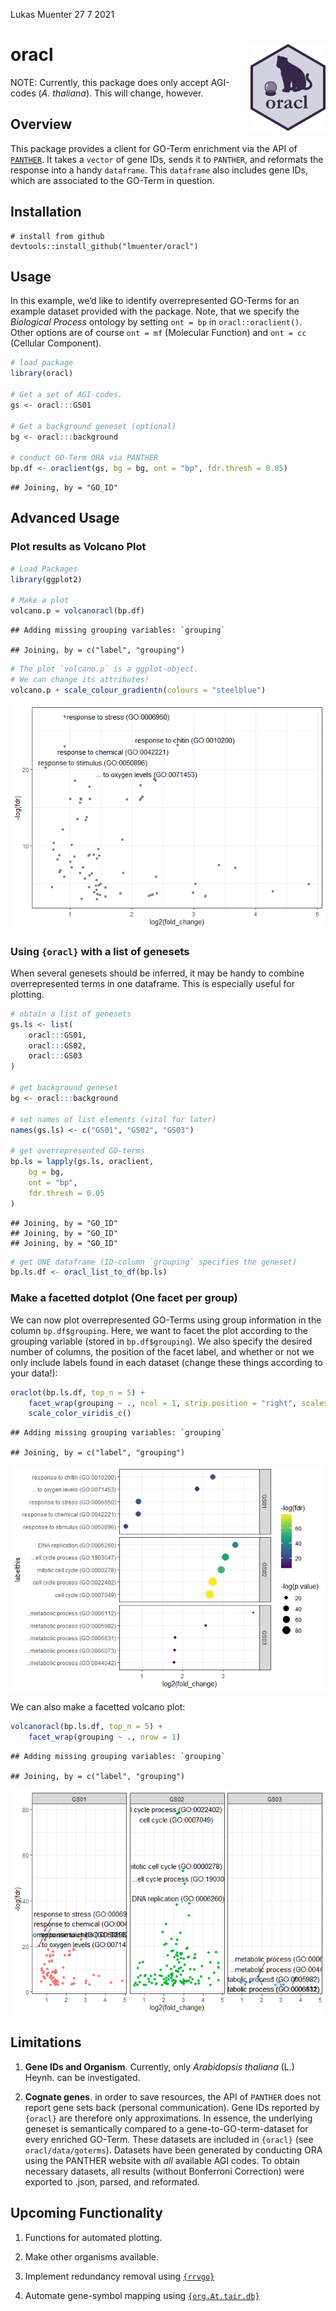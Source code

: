 Lukas Muenter
27 7 2021

# oracl <img src="etc/www/oracl_logo.png" align="right" width="120" />

NOTE: Currently, this package does only accept AGI-codes (*A.
thaliana*). This will change, however.

## Overview

This package provides a client for GO-Term enrichment via the API of
[`PANTHER`](http://pantherdb.org/). It takes a `vector` of gene IDs,
sends it to `PANTHER`, and reformats the response into a handy
`dataframe`. This `dataframe` also includes gene IDs, which are
associated to the GO-Term in question.

## Installation

    # install from github
    devtools::install_github("lmuenter/oracl")

## Usage

In this example, we’d like to identify overrepresented GO-Terms for an
example dataset provided with the package. Note, that we specify the
*Biological Process* ontology by setting `ont = bp` in
`oracl::oraclient()`. Other options are of course `ont = mf` (Molecular
Function) and `ont = cc` (Cellular Component).

``` r
# load package
library(oracl)

# Get a set of AGI-codes.
gs <- oracl:::GS01

# Get a background geneset (optional)
bg <- oracl:::background

# conduct GO-Term ORA via PANTHER
bp.df <- oraclient(gs, bg = bg, ont = "bp", fdr.thresh = 0.05)
```

    ## Joining, by = "GO_ID"

## Advanced Usage

### Plot results as Volcano Plot

``` r
# Load Packages
library(ggplot2)

# Make a plot
volcano.p = volcanoracl(bp.df)
```

    ## Adding missing grouping variables: `grouping`

    ## Joining, by = c("label", "grouping")

``` r
# The plot `volcano.p` is a ggplot-object.
# We can change its attributes!
volcano.p + scale_colour_gradientn(colours = "steelblue")
```

![](README_files/figure-gfm/unnamed-chunk-2-1.png)<!-- -->

### Using `{oracl}` with a list of genesets

When several genesets should be inferred, it may be handy to combine
overrepresented terms in one dataframe. This is especially useful for
plotting.

``` r
# obtain a list of genesets
gs.ls <- list(
    oracl:::GS01,
    oracl:::GS02,
    oracl:::GS03
)

# get background geneset
bg <- oracl:::background

# set names of list elements (vital for later)
names(gs.ls) <- c("GS01", "GS02", "GS03")

# get overrepresented GO-terms
bp.ls = lapply(gs.ls, oraclient, 
    bg = bg,
    ont = "bp",
    fdr.thresh = 0.05
)
```

    ## Joining, by = "GO_ID"
    ## Joining, by = "GO_ID"
    ## Joining, by = "GO_ID"

``` r
# get ONE dataframe (ID-column `grouping` specifies the geneset)
bp.ls.df <- oracl_list_to_df(bp.ls)
```

### Make a facetted dotplot (One facet per group)

We can now plot overrepresented GO-Terms using group information in the
column `bp.df$grouping`. Here, we want to facet the plot according to
the grouping variable (stored in `bp.df$grouping`). We also specify the
desired number of columns, the position of the facet label, and whether
or not we only include labels found in each dataset (change these things
according to your data\!):

``` r
oraclot(bp.ls.df, top_n = 5) + 
    facet_wrap(grouping ~ ., ncol = 1, strip.position = "right", scales = "free_y") +
    scale_color_viridis_c()
```

    ## Adding missing grouping variables: `grouping`

    ## Joining, by = c("label", "grouping")

![](README_files/figure-gfm/unnamed-chunk-4-1.png)<!-- -->

We can also make a facetted volcano plot:

``` r
volcanoracl(bp.ls.df, top_n = 5) +
    facet_wrap(grouping ~ ., nrow = 1)
```

    ## Adding missing grouping variables: `grouping`

    ## Joining, by = c("label", "grouping")

![](README_files/figure-gfm/unnamed-chunk-5-1.png)<!-- -->

## Limitations

1.  **Gene IDs and Organism**. Currently, only *Arabidopsis thaliana*
    (L.) Heynh. can be investigated.

2.  **Cognate genes**. in order to save resources, the API of `PANTHER`
    does not report gene sets back (personal communication). Gene IDs
    reported by `{oracl}` are therefore only approximations. In essence,
    the underlying geneset is semantically compared to a
    gene-to-GO-term-dataset for every enriched GO-Term. These datasets
    are included in `{oracl}` (see `oracl/data/goterms`). Datasets have
    been generated by conducting ORA using the PANTHER website with
    *all* available AGI codes. To obtain necessary datasets, all results
    (without Bonferroni Correction) were exported to .json, parsed, and
    reformated.

## Upcoming Functionality

1.  Functions for automated plotting.

2.  Make other organisms available.

3.  Implement redundancy removal using
    [`{rrvgo}`](https://bioconductor.org/packages/release/bioc/html/rrvgo.html)

4.  Automate gene-symbol mapping using
    [`{org.At.tair.db}`](https://bioconductor.org/packages/release/data/annotation/html/org.At.tair.db.html)
